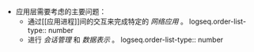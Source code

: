 - 应用层需要考虑的主要问题：
	- 通过[[应用进程]]间的交互来完成特定的 *网络应用* 。
	  logseq.order-list-type:: number
	- 进行 *会话管理* 和 *数据表示* 。
	  logseq.order-list-type:: number
